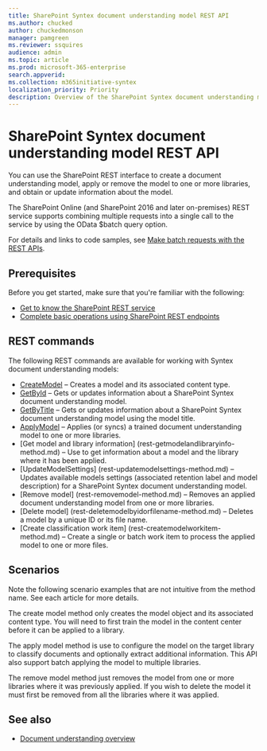 ```yaml
---
title: SharePoint Syntex document understanding model REST API
ms.author: chucked
author: chuckedmonson
manager: pamgreen
ms.reviewer: ssquires
audience: admin
ms.topic: article
ms.prod: microsoft-365-enterprise
search.appverid: 
ms.collection: m365initiative-syntex
localization_priority: Priority
description: Overview of the SharePoint Syntex document understanding model REST API.
---
```


# SharePoint Syntex document understanding model REST API

You can use the SharePoint REST interface to create a document understanding model, apply or remove the model to one or more libraries, and obtain or update information about the model. 

The SharePoint Online (and SharePoint 2016 and later on-premises) REST service supports combining multiple requests into a single call to the service by using the OData $batch query option. 

For details and links to code samples, see [Make batch requests with the REST APIs](../../sp-add-ins/make-batch-requests-with-the-rest-apis.md).

## Prerequisites

Before you get started, make sure that you're familiar with the following:

- [Get to know the SharePoint REST service](../../sp-add-ins/get-to-know-the-sharepoint-rest-service.md) 
- [Complete basic operations using SharePoint REST endpoints](../../sp-add-ins/complete-basic-operations-using-sharepoint-rest-endpoints.md)

## REST commands

The following REST commands are available for working with Syntex document understanding models:

- [CreateModel](rest-createmodel-method.md) &ndash; Creates a model and its associated content type.
- [GetById](rest-getmodelbyid-method.md) &ndash; Gets or updates information about a SharePoint Syntex document understanding model.
- [GetByTitle](rest-getmodelbytitle-method.md) &ndash; Gets or updates information about a SharePoint Syntex document understanding model using the model title.
- [ApplyModel](rest-applymodel-method.md) &ndash; Applies (or syncs) a trained document understanding model to one or more libraries.
- [Get model and library information] (rest-getmodelandlibraryinfo-method.md) &ndash; Use to get information about a model and the library where it has been applied.
- [UpdateModelSettings] (rest-updatemodelsettings-method.md) &ndash; Updates available models settings (associated retention label and model description) for a SharePoint Syntex document understanding model.
- [Remove model] (rest-removemodel-method.md) &ndash; Removes an applied document understanding model from one or more libraries.
- [Delete model] (rest-deletemodelbyidorfilename-method.md) &ndash; Deletes a model by a unique ID or its file name.
- [Create classification work item] (rest-createmodelworkitem-method.md) &ndash; Create a single or batch work item to process the applied model to one or more files.

## Scenarios

Note the following scenario examples that are not intuitive from the method name. See each article for more details.

The create model method only creates the model object and its associated content type. You will need to first train the model in the content center before it can be applied to a library.

The apply model method is use to configure the model on the target library to classify documents and optionally extract additional information. This API also support batch applying the model to multiple libraries.

The remove model method just removes the model from one or more libraries where it was previously applied. If you wish to delete the model it must first be removed from all the libraries where it was applied.



## See also

- [Document understanding overview](document-understanding-overview.md)


